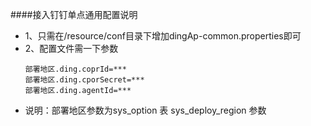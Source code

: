 ####接入钉钉单点通用配置说明

* 1、只需在/resource/conf目录下增加dingAp-common.properties即可
* 2、配置文件需一下参数
	```
	部署地区.ding.coprId=***
	部署地区.ding.cporSecret=***
	部署地区.ding.agentId=***
	```
* 说明：部署地区参数为sys_option 表 sys_deploy_region 参数